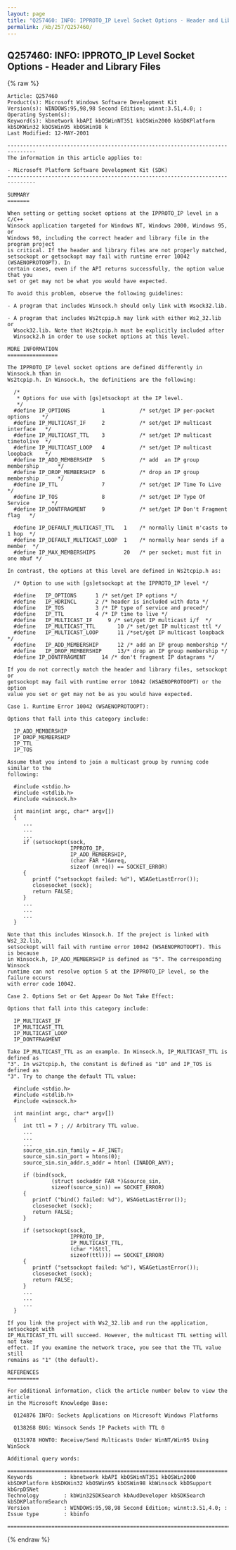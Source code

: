 ```yaml
---
layout: page
title: "Q257460: INFO: IPPROTO_IP Level Socket Options - Header and Library Files"
permalink: /kb/257/Q257460/
---
```


## Q257460: INFO: IPPROTO_IP Level Socket Options - Header and Library Files

{% raw %}

	Article: Q257460
	Product(s): Microsoft Windows Software Development Kit
	Version(s): WINDOWS:95,98,98 Second Edition; winnt:3.51,4.0; :
	Operating System(s): 
	Keyword(s): kbnetwork kbAPI kbOSWinNT351 kbOSWin2000 kbSDKPlatform kbSDKWin32 kbOSWin95 kbOSWin98 k
	Last Modified: 12-MAY-2001
	
	-------------------------------------------------------------------------------
	The information in this article applies to:
	
	- Microsoft Platform Software Development Kit (SDK) 
	-------------------------------------------------------------------------------
	
	SUMMARY
	=======
	
	When setting or getting socket options at the IPPROTO_IP level in a C/C++
	Winsock application targeted for Windows NT, Windows 2000, Windows 95, or
	Windows 98, including the correct header and library file in the program project
	is critical. If the header and library files are not properly matched,
	setsockopt or getsockopt may fail with runtime error 10042 (WSAENOPROTOOPT). In
	certain cases, even if the API returns successfully, the option value that you
	set or get may not be what you would have expected.
	
	To avoid this problem, observe the following guidelines:
	
	- A program that includes Winsock.h should only link with Wsock32.lib.
	
	- A program that includes Ws2tcpip.h may link with either Ws2_32.lib or
	  Wsock32.lib. Note that Ws2tcpip.h must be explicitly included after
	  Winsock2.h in order to use socket options at this level.
	
	MORE INFORMATION
	================
	
	The IPPROTO_IP level socket options are defined differently in Winsock.h than in
	Ws2tcpip.h. In Winsock.h, the definitions are the following:
	
	  /*
	   * Options for use with [gs]etsockopt at the IP level.
	   */ 
	  #define IP_OPTIONS          1           /* set/get IP per-packet options    */ 
	  #define IP_MULTICAST_IF     2           /* set/get IP multicast interface   */ 
	  #define IP_MULTICAST_TTL    3           /* set/get IP multicast timetolive  */ 
	  #define IP_MULTICAST_LOOP   4           /* set/get IP multicast loopback    */ 
	  #define IP_ADD_MEMBERSHIP   5           /* add  an IP group membership      */ 
	  #define IP_DROP_MEMBERSHIP  6           /* drop an IP group membership      */ 
	  #define IP_TTL              7           /* set/get IP Time To Live          */ 
	  #define IP_TOS              8           /* set/get IP Type Of Service       */ 
	  #define IP_DONTFRAGMENT     9           /* set/get IP Don't Fragment flag   */ 
	
	  #define IP_DEFAULT_MULTICAST_TTL   1    /* normally limit m'casts to 1 hop  */ 
	  #define IP_DEFAULT_MULTICAST_LOOP  1    /* normally hear sends if a member  */ 
	  #define IP_MAX_MEMBERSHIPS         20   /* per socket; must fit in one mbuf */ 
	
	In contrast, the options at this level are defined in Ws2tcpip.h as:
	
	  /* Option to use with [gs]etsockopt at the IPPROTO_IP level */ 
	
	  #define	IP_OPTIONS		1 /* set/get IP options */ 
	  #define	IP_HDRINCL		2 /* header is included with data */ 
	  #define	IP_TOS			3 /* IP type of service and preced*/ 
	  #define	IP_TTL			4 /* IP time to live */ 
	  #define	IP_MULTICAST_IF		9 /* set/get IP multicast i/f  */ 
	  #define	IP_MULTICAST_TTL       10 /* set/get IP multicast ttl */ 
	  #define	IP_MULTICAST_LOOP      11 /*set/get IP multicast loopback */ 
	  #define	IP_ADD_MEMBERSHIP      12 /* add an IP group membership */ 
	  #define	IP_DROP_MEMBERSHIP     13/* drop an IP group membership */ 
	  #define IP_DONTFRAGMENT     14 /* don't fragment IP datagrams */ 
	
	If you do not correctly match the header and library files, setsockopt or
	getsockopt may fail with runtime error 10042 (WSAENOPROTOOPT) or the option
	value you set or get may not be as you would have expected.
	
	Case 1. Runtime Error 10042 (WSAENOPROTOOPT):
	
	Options that fall into this category include:
	
	  IP_ADD_MEMBERSHIP
	  IP_DROP_MEMBERSHIP
	  IP_TTL
	  IP_TOS
	
	Assume that you intend to join a multicast group by running code similar to the
	following:
	
	  #include <stdio.h>
	  #include <stdlib.h>
	  #include <winsock.h>
	
	  int main(int argc, char* argv[])
	  {
	     ...
	     ...
	     ...
	     if (setsockopt(sock, 
	                    IPPROTO_IP, 
	                    IP_ADD_MEMBERSHIP, 
	                    (char FAR *)&mreq, 
	                    sizeof (mreq)) == SOCKET_ERROR)
	     {
	        printf ("setsockopt failed: %d"), WSAGetLastError());
	        closesocket (sock);
	        return FALSE;
	     }
	     ...
	     ...
	     ...
	  }
	
	Note that this includes Winsock.h. If the project is linked with Ws2_32.lib,
	setsockopt will fail with runtime error 10042 (WSAENOPROTOOPT). This is because
	in Winsock.h, IP_ADD_MEMBERSHIP is defined as "5". The corresponding Winsock
	runtime can not resolve option 5 at the IPPROTO_IP level, so the failure occurs
	with error code 10042.
	
	Case 2. Options Set or Get Appear Do Not Take Effect:
	
	Options that fall into this category include:
	
	  IP_MULTICAST_IF
	  IP_MULTICAST_TTL
	  IP_MULTICAST_LOOP
	  IP_DONTFRAGMENT
	
	Take IP_MULTICAST_TTL as an example. In Winsock.h, IP_MULTICAST_TTL is defined as
	"3". In ws2tcpip.h, the constant is defined as "10" and IP_TOS is defined as
	"3". Try to change the default TTL value:
	
	  #include <stdio.h>
	  #include <stdlib.h>
	  #include <winsock.h>
	
	  int main(int argc, char* argv[])
	  {
	     int ttl = 7 ; // Arbitrary TTL value.
	     ...
	     ...
	     ...
	     source_sin.sin_family = AF_INET;
	     source_sin.sin_port = htons(0);    
	     source_sin.sin_addr.s_addr = htonl (INADDR_ANY);
	
	     if (bind(sock, 
	              (struct sockaddr FAR *)&source_sin, 
	              sizeof(source_sin)) == SOCKET_ERROR) 
	     {
	        printf ("bind() failed: %d"), WSAGetLastError());
	        closesocket (sock);
	        return FALSE;
	     }
	
	     if (setsockopt(sock,
	                    IPPROTO_IP,
	                    IP_MULTICAST_TTL,
	                    (char *)&ttl,
	                    sizeof(ttl))) == SOCKET_ERROR)
	     {
	        printf ("setsockopt failed: %d"), WSAGetLastError());
	        closesocket (sock);
	        return FALSE;
	     }
	     ...
	     ...
	     ...
	  }
	
	If you link the project with Ws2_32.lib and run the application, setsockopt with
	IP_MULTICAST_TTL will succeed. However, the multicast TTL setting will not take
	effect. If you examine the network trace, you see that the TTL value still
	remains as "1" (the default).
	
	REFERENCES
	==========
	
	For additional information, click the article number below to view the article
	in the Microsoft Knowledge Base:
	
	  Q124876 INFO: Sockets Applications on Microsoft Windows Platforms
	
	  Q138268 BUG: Winsock Sends IP Packets with TTL 0
	
	  Q131978 HOWTO: Receive/Send Multicasts Under WinNT/Win95 Using WinSock
	
	Additional query words:
	
	======================================================================
	Keywords          : kbnetwork kbAPI kbOSWinNT351 kbOSWin2000 kbSDKPlatform kbSDKWin32 kbOSWin95 kbOSWin98 kbWinsock kbDSupport kbGrpDSNet 
	Technology        : kbWin32SDKSearch kbAudDeveloper kbSDKSearch kbSDKPlatformSearch
	Version           : WINDOWS:95,98,98 Second Edition; winnt:3.51,4.0; :
	Issue type        : kbinfo
	
	=============================================================================
	

{% endraw %}

